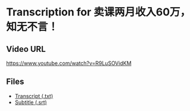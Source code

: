 # Transcription for 卖课两月收入60万，知无不言！
## Video URL
https://www.youtube.com/watch?v=R9LuSOVidKM
 
## Files
- [Transcript (.txt)](./transcript.txt)
- [Subtitle (.srt)](./transcript.srt)
